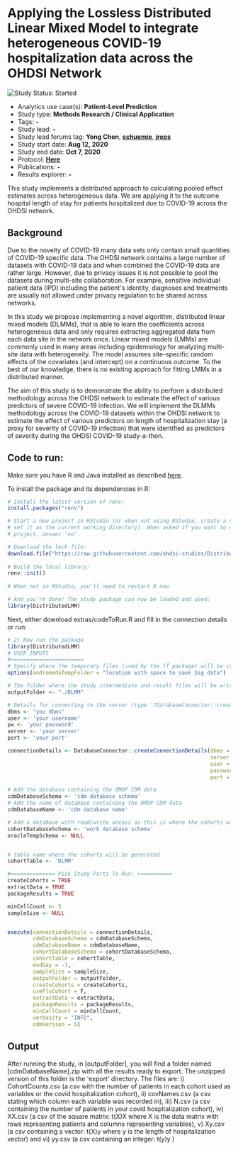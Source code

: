 Applying the Lossless Distributed Linear Mixed Model to integrate heterogeneous COVID-19 hospitalization data across the OHDSI Network 
=============

<img src="https://img.shields.io/badge/Study%20Status-Started-blue.svg" alt="Study Status: Started">

- Analytics use case(s): **Patient-Level Prediction**
- Study type: **Methods Research / Clinical Application**
- Tags: **-**
- Study lead: **-**
- Study lead forums tag: **Yong Chen**, **[schuemie](https://forums.ohdsi.org/u/schuemie)**, **[jreps](https://forums.ohdsi.org/u/jreps)**
- Study start date: **Aug 12, 2020**
- Study end date: **Oct 7, 2020**
- Protocol: **[Here](https://github.com/ohdsi-studies/DistributedLMM/blob/master/extras/Lossless%20Distributed%20Linear%20Mixed%20Model.docx)**
- Publications: **-**
- Results explorer: **-**

This study implements a distributed approach to calculating pooled effect estimates across heterogeneous data.  We are applying it to the outcome hospital length of stay for patients hospitalized due to COVID-19 across the OHDSI network.

## Background
Due to the novelty of COVID-19 many data sets only contain small quantities of COVID-19 specific data. The OHDSI network contains a large number of datasets with COVID-19 data and when combined the COVID-19 data are rather large.  However, due to privacy issues it is not possible to pool the datasets during multi-site collaboration. For example, sensitive individual patient data (IPD) including the patient's identity, diagnoses and treatments are usually not allowed under privacy regulation to be shared across networks.

In this study we propose implementing a novel algorithm, distributed linear mixed models (DLMMs), that is able to learn the coefficients across heterogeneous data and only requires extracting aggregated data from each data site in the network once. Linear mixed models (LMMs) are commonly used in many areas including epidemiology for analyzing multi-site data with heterogeneity. The model assumes site-specific random effects of the covariates (and intercept) on a continuous outcome. To the best of our knowledge, there is no existing approach for fitting LMMs in a distributed manner.

The aim of this study is to demonstrate the ability to perform a distributed methodology across the OHDSI network to estimate the effect of various predictors of severe COVID-19 infection. We will implement the DLMMs methodology across the COVID-19 datasets within the OHDSI network to estimate the effect of various predictors on length of hospitalization stay (a proxy for severity of COVID-19 infection) that were identified as predictors of severity during the OHDSI COVID-19 study-a-thon.

## Code to run:

Make sure you have R and Java installed as described [here](https://ohdsi.github.io/Hades/rSetup.html).

To install the package and its dependencies in R:

```r
# Install the latest version of renv:
install.packages("renv")

# Start a new project in RStudio (or when not using RStudio, create a new folder and 
# set it as the current working directory). When asked if you want to use renv with the 
# project, answer ‘no’.

# Download the lock file:
download.file("https://raw.githubusercontent.com/ohdsi-studies/DistributedLMM/master/renv.lock", "renv.lock")
  
# Build the local library:
renv::init()
  
# When not in RStudio, you'll need to restart R now

# And you’re done! The study package can now be loaded and used:
library(DistributedLMM)
```

Next, either download extras/codeToRun.R and fill in the connection details or run:


```r
# 2) Now run the package
library(DistributedLMM)
# USER INPUTS
#=======================
# Specify where the temporary files (used by the ff package) will be created:
options(andromedaTempFolder = "location with space to save big data")

# The folder where the study intermediate and result files will be written:
outputFolder <- "./DLMM"

# Details for connecting to the server (type '?DatabaseConnector::createConnectionDetails' for info):
dbms <- "you dbms"
user <- 'your username'
pw <- 'your password'
server <- 'your server'
port <- 'your port'

connectionDetails <- DatabaseConnector::createConnectionDetails(dbms = dbms,
                                                                server = server,
                                                                user = user,
                                                                password = pw,
                                                                port = port)

# Add the database containing the OMOP CDM data
cdmDatabaseSchema <- 'cdm database schema'
# Add the name of database containing the OMOP CDM data
cdmDatabaseName <- 'cdm database name'

# Add a database with read/write access as this is where the cohorts will be generated
cohortDatabaseSchema <- 'work database schema'
oracleTempSchema <- NULL


# table name where the cohorts will be generated
cohortTable <- 'DLMM'

#============== Pick Study Parts To Run: ===========
createCohorts = TRUE
extractData = TRUE
packageResults = TRUE

minCellCount <- 5
sampleSize <- NULL


execute(connectionDetails = connectionDetails,
        cdmDatabaseSchema = cdmDatabaseSchema,
        cdmDatabaseName = cdmDatabaseName,
        cohortDatabaseSchema = cohortDatabaseSchema,
        cohortTable = cohortTable,
        endDay = -1,
        sampleSize = sampleSize,
        outputFolder = outputFolder,
        createCohorts = createCohorts,
        useFluCohort = F,
        extractData = extractData,
        packageResults = packageResults,
        minCellCount = minCellCount,
        verbosity = "INFO",
        cdmVersion = 5)

```


## Output

After running the study, in [outputFolder], you will find a folder named [cdmDatabaseName].zip with all the results ready to export.  The unzipped version of this folder is the 'export' directory.  The files are: i) CohortCounts.csv (a csv with the number of patients in each cohort used as variables or the covid hospitalization cohort), ii) covNames.csv (a csv stating which column each variable was recorded in), iii) N.csv (a csv containing the number of patients in your covid hospitalization cohort), iv) XX.csv (a csv of the square matrix: t(X)X where X is the data matrix with rows representing patients and columns representing variables), v) Xy.csv (a csv containing a vector: t(X)y where y is the length of hospitalization vector) and vi) yy.csv (a csv containing an integer: t(y)y )
